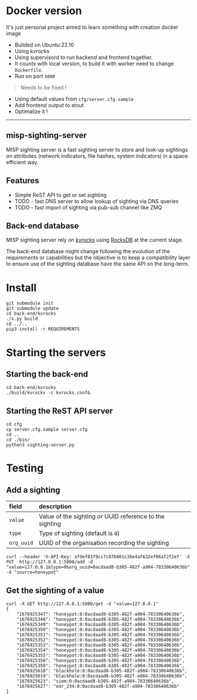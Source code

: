 # Docker version
It's just personal project aimed to learn something with creation docker image

- Builded on Ubuntu:22.10
- Using kvrocks
- Using supervisord to run backend and frontend together.
- It counts with local version, to build it with worker need to change `Dockerfile`.
- Run on port `5000`


> Needs to be fixed !
- Using default values from `cfg/server.cfg.sample`
- Add frontend output to stout
- Optimalize it ! 

---
## misp-sighting-server

MISP sighting server is a fast sighting server to store and look-up sightings on attributes (network indicators, file hashes, system indicators) in a
space efficient way.

## Features

- Simple ReST API to get or set sighting
- TODO - fast DNS server to allow lookup of sighting via DNS queries
- TODO - fast import of sighting via pub-sub channel like ZMQ

## Back-end database

MISP sighting server rely on [kvrocks](https://github.com/apache/incubator-kvrocks/) using [RocksDB](https://github.com/facebook/rocksdb) at the current stage. 

The back-end database might change following the evolution of the requirements or capabilities but the objective is to keep a compatibility layer to ensure use of the sighting database have the same
API on the long-term.

# Install

~~~
git submodule init
git submodule update
cd back-end/kvrocks
./x.py build
cd ../..
pip3 install -r REQUIREMENTS
~~~

# Starting the servers

## Starting the back-end

~~~
cd back-end/kvrocks
./build/kvrocks -c kvrocks.conf&
~~~

## Starting the ReST API server

~~~
cd cfg
cp server.cfg.sample server.cfg
cd ..
cd ./bin/
python3 sighting-server.py
~~~

# Testing

## Add a sighting

|field|description|
|:---|:---|
|`value`|Value of the sighting or UUID reference to the sighting|
|`type`|Type of sighting (default is `0`)|
|`org_uuid`|UUID of the organisation recording the sighting|

~~~
curl --header 'X-API-Key: afdef83f9cc7c87b801c36e4af632ef06af2f2ef' -X PUT  http://127.0.0.1:5000/add -d "value=127.0.0.1&type=0&org_uuid=0acdaad8-b305-482f-a904-78330640636b"  -d "source=honeypot"
~~~

## Get the sighting of a value

~~~
curl -X GET http://127.0.0.1:5000/get -d "value=127.0.0.1"
{
    "1676925347": "honeypot:0:0acdaad8-b305-482f-a904-78330640636b",
    "1676925348": "honeypot:0:0acdaad8-b305-482f-a904-78330640636b",
    "1676925349": "honeypot:0:0acdaad8-b305-482f-a904-78330640636b",
    "1676925350": "honeypot:0:0acdaad8-b305-482f-a904-78330640636b",
    "1676925351": "honeypot:0:0acdaad8-b305-482f-a904-78330640636b",
    "1676925352": "honeypot:0:0acdaad8-b305-482f-a904-78330640636b",
    "1676925353": "honeypot:0:0acdaad8-b305-482f-a904-78330640636b",
    "1676925354": "honeypot:0:0acdaad8-b305-482f-a904-78330640636b",
    "1676925355": "honeypot:0:0acdaad8-b305-482f-a904-78330640636b",
    "1676925356": "honeypot:0:0acdaad8-b305-482f-a904-78330640636b",
    "1676925358": "honeypot:0:0acdaad8-b305-482f-a904-78330640636b",
    "1676925618": "blackhole:0:0acdaad8-b305-482f-a904-78330640636b",
    "1676925619": "blackhole:0:0acdaad8-b305-482f-a904-78330640636b",
    "1676925623": "siem:0:0acdaad8-b305-482f-a904-78330640636b",
    "1676925627": "edr_234:0:0acdaad8-b305-482f-a904-78330640636b"
}
~~~

